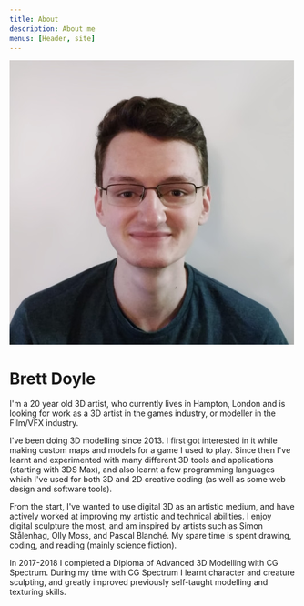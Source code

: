 ```yaml
---
title: About
description: About me
menus: [Header, site]
---
```

![profile_image](brett.jpg)
# Brett Doyle
I'm a 20 year old 3D artist, who currently lives in Hampton, London and is looking for work as a 3D artist in the games industry, or modeller in the Film/VFX industry.


I've been doing 3D modelling since 2013. I first got interested in it while making custom maps and models for a game I used to play.
Since then I've learnt and experimented with many different 3D tools and applications (starting with 3DS Max), and also learnt a few programming languages which I've used for both 3D and 2D creative coding (as well as some web design and software tools).


From the start, I've wanted to use digital 3D as an artistic medium, and have actively worked at improving my artistic and technical abilities.
I enjoy digital sculpture the most, and am inspired by artists such as Simon Stålenhag, Olly Moss, and Pascal Blanché.
My spare time is spent drawing, coding, and reading (mainly science fiction).


In 2017-2018 I completed a Diploma of Advanced 3D Modelling with CG Spectrum.
During my time with CG Spectrum I learnt character and creature sculpting, and greatly improved previously self-taught modelling and texturing skills.